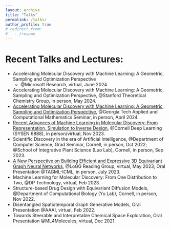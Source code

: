 ```yaml
---
layout: archive
title: "Talks"
permalink: /talks/
author_profile: true
# redirect_from:
#   - /resume
---
```


Recent Talks and Lectures:
======
* Accelerating Molecular Discovery with Machine Learning: A Geometric, Sampling and Optimization Perspective
  * @Microsoft Research, virtual, June 2024
* Accelerating Molecular Discovery with Machine Learning: A Geometric, Sampling and Optimization Perspective, @Stanford Theoretical Chemistry Group, in person, May 2024.
* [Accelerating Molecular Discovery with Machine Learning: A Geometric, Sampling and Optimization Perspective](https://math.gatech.edu/seminars-colloquia/series/applied-and-computational-mathematics-seminar/yuanqi-du-20240401), @Georgia Tech Applied and Computational Mathematics Seminar, in person, April 2024.
* [Recent Advances of Machine Learning in Molecular Discovery: From Representation, Simulation to Inverse Design](https://classes.cornell.edu/browse/roster/FA23/class/SYSEN/6888), @Cornell Deep Learning (SYSEN 6888), in person/virtual, Nov 2023.
* Scientific Discovery in the era of Artificial Intelligence, @Department of Computer Science, Grad Seminar, Cornell, in person, Oct 2022; @School of Integrative Plant Science (Luo Lab), Cornell, in person, Sep 2023.
* [A New Perspective on Building Efficient and Expressive 3D Equivariant Graph Neural Networks](https://m2d2.io/talks/logg/a-new-perspective-on-building-efficient-and-expressive-3d-equivariant-graph-neural-networks/), @LoGG Reading Group, virtual, May 2023; Oral Presentation @TAGML-ICML, in person, July 2023.
* Machine Learning for Molecular Discovery: From One Distribution to Two, @DP Technology, virtual, Feb 2023.
* Structure-based Drug Design with Equivariant Diffusion Models, @Department of Computational Biology (Yu Lab), Cornell, in person, Nov 2022.
* Disentangled Spatiotemporal Graph Generative Models, Oral Presentation @AAAI, virtual, Feb 2022.
* Towards Steerable and Interpretable Chemical Space Exploration, Oral Presentation @ML4Molecules, virtual, Dec 2021.




